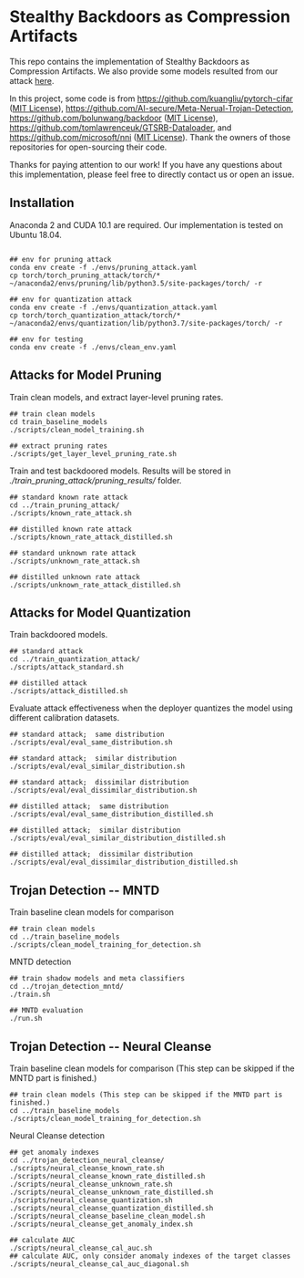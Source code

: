 # Stealthy Backdoors as Compression Artifacts

This repo contains the implementation of Stealthy Backdoors as Compression Artifacts. We also provide some models resulted from our attack [here](https://www.notion.so/Stealthy-Backdoors-as-Compression-Artifacts-52d5ebf3fad74025831142412f2299b9).

In this project, some code is from https://github.com/kuangliu/pytorch-cifar ([MIT License](https://github.com/kuangliu/pytorch-cifar/blob/master/LICENSE)), https://github.com/AI-secure/Meta-Nerual-Trojan-Detection, https://github.com/bolunwang/backdoor ([MIT License](https://github.com/bolunwang/backdoor/blob/master/LICENSE)), https://github.com/tomlawrenceuk/GTSRB-Dataloader, and https://github.com/microsoft/nni ([MIT License](https://github.com/microsoft/nni/blob/master/LICENSE)). Thank the owners of those repositories for open-sourcing their code.

Thanks for paying attention to our work! If you have any questions about this implementation, please feel free to directly contact us or open an issue.

## Installation
Anaconda 2 and CUDA 10.1 are required. Our implementation is tested on Ubuntu 18.04.  

```shell

## env for pruning attack
conda env create -f ./envs/pruning_attack.yaml
cp torch/torch_pruning_attack/torch/*  ~/anaconda2/envs/pruning/lib/python3.5/site-packages/torch/ -r

## env for quantization attack
conda env create -f ./envs/quantization_attack.yaml
cp torch/torch_quantization_attack/torch/*  ~/anaconda2/envs/quantization/lib/python3.7/site-packages/torch/ -r

## env for testing
conda env create -f ./envs/clean_env.yaml 

```

## Attacks for Model Pruning

Train clean models, and extract layer-level pruning rates.
```shell
## train clean models
cd train_baseline_models 
./scripts/clean_model_training.sh

## extract pruning rates
./scripts/get_layer_level_pruning_rate.sh
```

Train and test backdoored models. Results will be stored in _./train_pruning_attack/pruning_results/_ folder.

```shell
## standard known rate attack
cd ../train_pruning_attack/
./scripts/known_rate_attack.sh  

## distilled known rate attack 
./scripts/known_rate_attack_distilled.sh 

## standard unknown rate attack
./scripts/unknown_rate_attack.sh

## distilled unknown rate attack
./scripts/unknown_rate_attack_distilled.sh

```

## Attacks for Model Quantization


Train backdoored models.

```shell
## standard attack
cd ../train_quantization_attack/
./scripts/attack_standard.sh  

## distilled attack 
./scripts/attack_distilled.sh 

```

Evaluate attack effectiveness when the deployer quantizes the model using different calibration datasets.
```shell
## standard attack;  same distribution
./scripts/eval/eval_same_distribution.sh  

## standard attack;  similar distribution
./scripts/eval/eval_similar_distribution.sh

## standard attack;  dissimilar distribution
./scripts/eval/eval_dissimilar_distribution.sh  

## distilled attack;  same distribution
./scripts/eval/eval_same_distribution_distilled.sh  

## distilled attack;  similar distribution
./scripts/eval/eval_similar_distribution_distilled.sh  

## distilled attack;  dissimilar distribution
./scripts/eval/eval_dissimilar_distribution_distilled.sh 
```



## Trojan Detection -- MNTD


Train baseline clean models for comparison

```shell
## train clean models
cd ../train_baseline_models 
./scripts/clean_model_training_for_detection.sh
```
MNTD detection
```shell
## train shadow models and meta classifiers
cd ../trojan_detection_mntd/
./train.sh

## MNTD evaluation
./run.sh
```



## Trojan Detection -- Neural Cleanse


Train baseline clean models for comparison (This step can be skipped if the MNTD part is finished.)

```shell
## train clean models (This step can be skipped if the MNTD part is finished.)
cd ../train_baseline_models 
./scripts/clean_model_training_for_detection.sh
```

Neural Cleanse detection
```shell
## get anomaly indexes
cd ../trojan_detection_neural_cleanse/
./scripts/neural_cleanse_known_rate.sh              
./scripts/neural_cleanse_known_rate_distilled.sh         
./scripts/neural_cleanse_unknown_rate.sh
./scripts/neural_cleanse_unknown_rate_distilled.sh
./scripts/neural_cleanse_quantization.sh
./scripts/neural_cleanse_quantization_distilled.sh  
./scripts/neural_cleanse_baseline_clean_model.sh  
./scripts/neural_cleanse_get_anomaly_index.sh

## calculate AUC
./scripts/neural_cleanse_cal_auc.sh
## calculate AUC, only consider anomaly indexes of the target classes
./scripts/neural_cleanse_cal_auc_diagonal.sh
```
